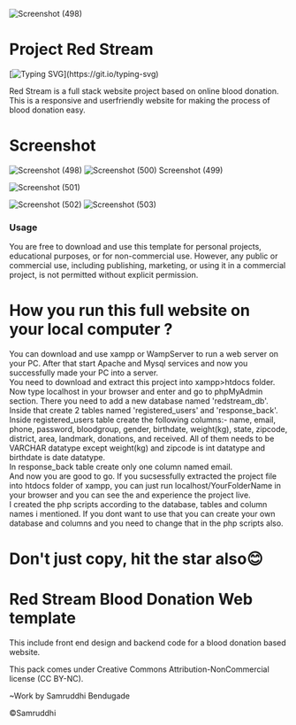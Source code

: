 ![Screenshot (498)](https://github.com/Samruddhi76/Red-Stream/assets/111414361/d73b84f0-7426-4e8a-824d-57b3e6314554)
# Project Red Stream
[![Typing SVG](https://readme-typing-svg.demolab.com?font=Fira+Code&pause=1000&width=435&lines=RESPONSIVE+WEBSITE+TEMPLATE;)](https://git.io/typing-svg)

Red Stream is a full stack website project based on online blood donation. This  is a responsive and userfriendly website for making the process of blood donation easy.


# Screenshot

![Screenshot (498)](https://github.com/Samruddhi76/Red-Stream/assets/111414361/07db3524-1531-4d3e-88ca-99192c0b6d1f)
![![Screenshot (500)](https://github.com/Samruddhi76/Red-Stream/assets/111414361/74463514-85e0-47ab-824c-356712a38b1c)
Screenshot (499)](https://github.com/Samruddhi76/Red-Stream/assets/111414361/f3b26f97-798d-4f64-9caf-ec04f744bd8c)

![Screenshot (501)](https://github.com/Samruddhi76/Red-Stream/assets/111414361/a2d6abd2-6d29-4234-96af-eb7d3eb88ded)

![Screenshot (502)](https://github.com/Samruddhi76/Red-Stream/assets/111414361/b88a6bf8-041b-46a1-80e6-fd875db5b83b)
![Screenshot (503)](https://github.com/Samruddhi76/Red-Stream/assets/111414361/96f2957f-4a8a-4338-ab65-dc1ec1f2be3b)


### Usage

You are free to download and use this template for personal projects, educational purposes, or for non-commercial use. However, any public or commercial use, including publishing, marketing, or using it in a commercial project, is not permitted without explicit permission.




# How you run this full website on your local computer ?

You can download and use xampp or WampServer to run a web server on your PC. After that start Apache and Mysql services and now you successfully made your PC into a server.<br>
You need to download and extract this project into xampp>htdocs folder.<br>
Now type localhost in your browser and enter and go to phpMyAdmin section. There you need to add a new database named 'redstream_db'. Inside that create 2 tables named 'registered_users' and 'response_back'.<br>
Inside registered_users table create the following columns:-  name, email, phone, password, bloodgroup, gender, birthdate, weight(kg), state, zipcode, district, area, landmark, donations, and received. All of them needs to be VARCHAR datatype except weight(kg) and zipcode is int datatype and birthdate is date datatype.<br>
In response_back table create only one column named email.<br>
And now  you are good to go. If you sucsessfully extracted the project file into htdocs folder of xampp, you can just run localhost/YourFolderName in your browser and you can see the and experience the  project live.<br>
I created the php scripts according to the database, tables and column names i mentioned. If you dont want to use that you can create your own database and columns and you need to change that in the php scripts also.



# Don't just copy, hit the star also😊




# Red Stream Blood Donation Web template
This include front end design and backend code for a blood donation based website.

This pack comes under Creative Commons Attribution-NonCommercial license (CC BY-NC). 

~Work by Samruddhi Bendugade
  
  ©Samruddhi

